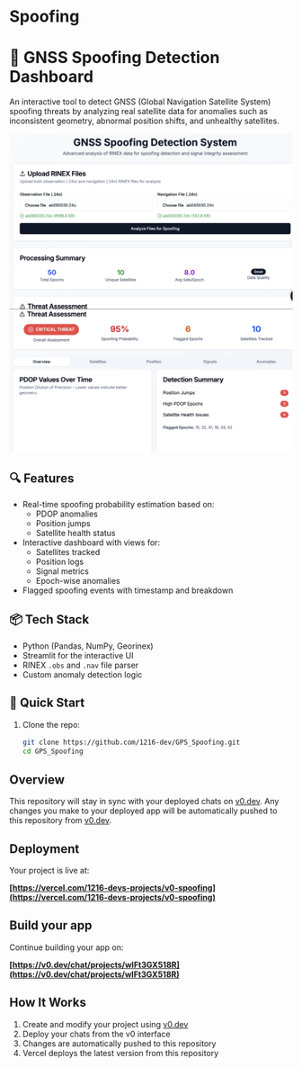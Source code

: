 # Spoofing
# 🚨 GNSS Spoofing Detection Dashboard

An interactive tool to detect GNSS (Global Navigation Satellite System) spoofing threats by analyzing real satellite data for anomalies such as inconsistent geometry, abnormal position shifts, and unhealthy satellites.

![Screenshot](https://github.com/1216-dev/GPS_Spoofing/blob/main/Output.png)
![Screenshot](https://github.com/1216-dev/GPS_Spoofing/blob/main/ss.png)

## 🔍 Features

- Real-time spoofing probability estimation based on:
  - PDOP anomalies
  - Position jumps
  - Satellite health status
- Interactive dashboard with views for:
  - Satellites tracked
  - Position logs
  - Signal metrics
  - Epoch-wise anomalies
- Flagged spoofing events with timestamp and breakdown

## 📦 Tech Stack

- Python (Pandas, NumPy, Georinex)
- Streamlit for the interactive UI
- RINEX `.obs` and `.nav` file parser
- Custom anomaly detection logic

## 🚀 Quick Start

1. Clone the repo:
   ```bash
   git clone https://github.com/1216-dev/GPS_Spoofing.git
   cd GPS_Spoofing

## Overview

This repository will stay in sync with your deployed chats on [v0.dev](https://v0.dev).
Any changes you make to your deployed app will be automatically pushed to this repository from [v0.dev](https://v0.dev).

## Deployment

Your project is live at:

**[https://vercel.com/1216-devs-projects/v0-spoofing](https://vercel.com/1216-devs-projects/v0-spoofing)**

## Build your app

Continue building your app on:

**[https://v0.dev/chat/projects/wlFt3GX518R](https://v0.dev/chat/projects/wlFt3GX518R)**

## How It Works

1. Create and modify your project using [v0.dev](https://v0.dev)
2. Deploy your chats from the v0 interface
3. Changes are automatically pushed to this repository
4. Vercel deploys the latest version from this repository
